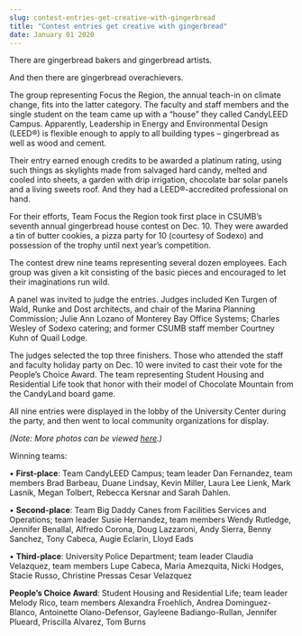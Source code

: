 ```yaml
---
slug: contest-entries-get-creative-with-gingerbread
title: "Contest entries get creative with gingerbread"
date: January 01 2020
---
```


 
<p>There are gingerbread bakers and gingerbread artists.</p>
<p>And then there are gingerbread overachievers.</p>
<p>
  The group representing Focus the Region, the annual teach-in on climate
  change, fits into the latter category. The faculty and staff members and the
  single student on the team came up with a “house” they called CandyLEED
  Campus. Apparently, Leadership in Energy and Environmental Design (LEED®) is
  flexible enough to apply to all building types – gingerbread as well as wood
  and cement.
</p>
<p>
  Their entry earned enough credits to be awarded a platinum rating, using such
  things as skylights made from salvaged hard candy, melted and cooled into
  sheets, a garden with drip irrigation, chocolate bar solar panels and a living
  sweets roof. And they had a LEED®-accredited professional on hand.
</p>
<p>
  For their efforts, Team Focus the Region took first place in CSUMB’s seventh
  annual gingerbread house contest on Dec. 10. They were awarded a tin of butter
  cookies, a pizza party for 10 (courtesy of Sodexo) and possession of the
  trophy until next year’s competition.
</p>
<p>
  The contest drew nine teams representing several dozen employees. Each group
  was given a kit consisting of the basic pieces and encouraged to let their
  imaginations run wild.
</p>
<p>
  A panel was invited to judge the entries. Judges included Ken Turgen of Wald,
  Runke and Dost architects, and chair of the Marina Planning Commission; Julie
  Ann Lozano of Monterey Bay Office Systems; Charles Wesley of Sodexo catering;
  and former CSUMB staff member Courtney Kuhn of Quail Lodge.
</p>
<p>
  The judges selected the top three finishers. Those who attended the staff and
  faculty holiday party on Dec. 10 were invited to cast their vote for the
  People’s Choice Award. The team representing Student Housing and Residential
  Life took that honor with their model of Chocolate Mountain from the CandyLand
  board game.
</p>
<p>
  All nine entries were displayed in the lobby of the University Center during
  the party, and then went to local community organizations for display.
</p>
<p>
  <em
    >(Note: More photos can be viewed
    <a href="https://www.flickr.com/photos/csumb/sets/72157625472252033/">here</a
    >.)</em
  >
</p>
<p>Winning teams:</p>
<p>
  • <strong>First-place</strong>: Team CandyLEED Campus; team leader Dan
  Fernandez, team members Brad Barbeau, Duane Lindsay, Kevin Miller, Laura Lee
  Lienk, Mark Lasnik, Megan Tolbert, Rebecca Kersnar and Sarah Dahlen.
</p>
<p>
  • <strong>Second-place</strong>: Team Big Daddy Canes from Facilities Services
  and Operations; team leader Susie Hernandez, team members Wendy Rutledge,
  Jennifer Benallal, Alfredo Corona, Doug Lazzaroni, Andy Sierra, Benny Sanchez,
  Tony Cabeca, Augie Eclarin, Lloyd Eads
</p>
<p>
  • <strong>Third-place</strong>: University Police Department; team leader
  Claudia Velazquez, team members Lupe Cabeca, Maria Amezquita, Nicki Hodges,
  Stacie Russo, Christine Pressas Cesar Velazquez
</p>
<p>
  <strong>People’s Choice Award</strong>: Student Housing and Residential Life;
  team leader Melody Rico, team members Alexandra Froehlich, Andrea
  Dominguez-Blanco, Antoinette Olano-Defensor, Gayleene Badiango-Rullan,
  Jennifer Plueard, Priscilla Alvarez, Tom Burns
</p>
 
